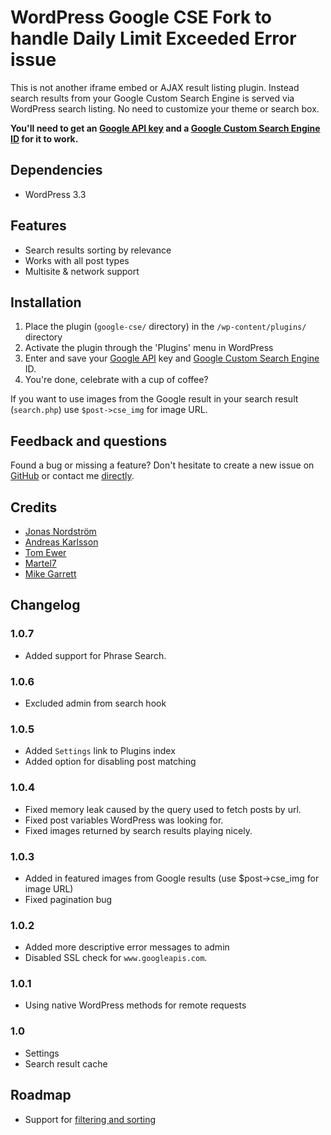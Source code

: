 # WordPress Google CSE Fork to handle Daily Limit Exceeded Error issue

This is not another iframe embed or AJAX result listing plugin. Instead search results from your Google Custom Search Engine is served via WordPress search listing. No need to customize your theme or search box.

__You'll need to get an [Google API key](https://code.google.com/apis/console/) and a [Google Custom Search Engine ID](https://www.google.com/cse/) for it to work.__

## Dependencies

* WordPress 3.3

## Features

* Search results sorting by relevance
* Works with all post types
* Multisite &amp; network support

## Installation

1. Place the plugin (`google-cse/` directory) in the `/wp-content/plugins/` directory
2. Activate the plugin through the 'Plugins' menu in WordPress
3. Enter and save your [Google API](https://code.google.com/apis/console/) key and [Google Custom Search Engine](https://www.google.com/cse/) ID.
4. You're done, celebrate with a cup of coffee?

If you want to use images from the Google result in your search result (`search.php`) use `$post->cse_img` for image URL.

## Feedback and questions

Found a bug or missing a feature? Don't hesitate to create a new issue on [GitHub](https://github.com/ptz0n/wordpress-google-cse/issues) or contact me [directly](https://github.com/ptz0n).

## Credits

* [Jonas Nordström](https://github.com/windyjonas)
* [Andreas Karlsson](https://github.com/indiebytes)
* [Tom Ewer](https://twitter.com/tomewer)
* [Martel7](http://wordpress.org/support/profile/martel7)
* [Mike Garrett](https://github.com/MikeNGarrett)



## Changelog

### 1.0.7
* Added support for Phrase Search.

### 1.0.6
* Excluded admin from search hook

### 1.0.5
* Added `Settings` link to Plugins index
* Added option for disabling post matching

### 1.0.4
* Fixed memory leak caused by the query used to fetch posts by url.
* Fixed post variables WordPress was looking for.
* Fixed images returned by search results playing nicely.

### 1.0.3
* Added in featured images from Google results (use $post->cse_img for image URL)
* Fixed pagination bug

### 1.0.2
* Added more descriptive error messages to admin
* Disabled SSL check for `www.googleapis.com`.

### 1.0.1
* Using native WordPress methods for remote requests

### 1.0
* Settings
* Search result cache

## Roadmap

* Support for [filtering and sorting](https://developers.google.com/custom-search/docs/structured_search)
